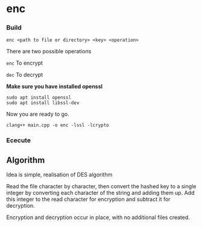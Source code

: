 # enc

### Build
```
enc <path to file or directory> <key> <operation>
```

There are two possible operations

`enc` To encrypt 

`dec` To decrypt

**Make sure you have installed openssl**

```
sudo apt install openssl
sudo apt install libssl-dev
```

Now you are ready to go.

```
clang++ main.cpp -o enc -lssl -lcrypto
```

### Ececute

## Algorithm
Idea is simple, realisation of DES algorithm

Read the file character by character, then convert the hashed key to a single integer by converting each character of the string and adding them up. Add this integer to the read character for encryption and subtract it for decryption.

Encryption and decryption occur in place, with no additional files created.
